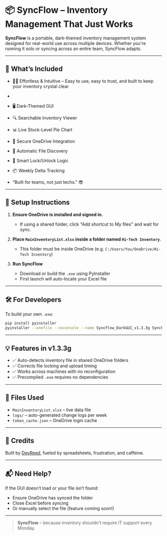 # 📦 SyncFlow – Inventory Management That Just Works

**SyncFlow** is a portable, dark-themed inventory management system designed for real-world use across multiple devices. Whether you're running it solo or syncing across an entire team, SyncFlow adapts.

---
## 🚀 What’s Included

* 🎯🧭 Effortless & Intuitive – Easy to use, easy to trust, and built to keep your inventory crystal clear
* 
* 🖥️ Dark-Themed GUI
* 🔍 Searchable Inventory Viewer 
* 📊 Live Stock-Level Pie Chart 
* 🔐 Secure OneDrive Integration
* 📁 Automatic File Discovery
* 🔁 Smart Lock/Unlock Logic 
* 📦 Weekly Delta Tracking

* “Built for teams, not just techs.” 😎
---


## 🔧 Setup Instructions

1. **Ensure OneDrive is installed and signed in.**

   * If using a shared folder, click "Add shortcut to My files" and wait for sync.

2. **Place `MainInventoryList.xlsx` inside a folder named `Hi-Tech Inventory`**.

   * This folder must be inside OneDrive (e.g. `C:/Users/You/OneDrive/Hi-Tech Inventory`)

3. **Run SyncFlow**

   * Download or build the `.exe` using PyInstaller
   * First launch will auto-locate your Excel file

---

## 🛠 For Developers

To build your own `.exe`:

```bash
pip install pyinstaller
pyinstaller --onefile --noconsole --name SyncFlow_DarkGUI_v1.3.3g SyncFlow_AutoFileLocator.py
```

---

## 💡 Features in v1.3.3g

* ✅ Auto-detects inventory file in shared OneDrive folders
* ✅ Corrects file locking and upload timing
* ✅ Works across machines with no reconfiguration
* ✅ Precompiled `.exe` requires no dependencies

---

## 📎 Files Used

* `MainInventoryList.xlsx` – live data file
* `logs/` – auto-generated change logs per week
* `token_cache.json` – OneDrive login cache

---

## 🙌 Credits

Built by [DevReed](https://github.com/DevReed), fueled by spreadsheets, frustration, and caffeine.

---

## 📬 Need Help?

If the GUI doesn’t load or your file isn’t found:

* Ensure OneDrive has synced the folder
* Close Excel before syncing
* Or manually select the file (feature coming soon!)

---

> **SyncFlow** – because inventory shouldn't require IT support every Monday.
